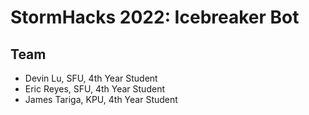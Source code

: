 # StormHacks 2022: Icebreaker Bot

## Team

- Devin Lu, SFU, 4th Year Student
- Eric Reyes, SFU, 4th Year Student
- James Tariga, KPU, 4th Year Student
